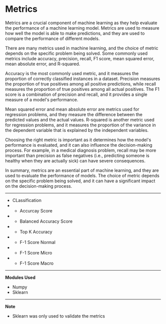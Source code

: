 # Metrics

Metrics are a crucial component of machine learning as they help evaluate the performance of a machine learning model. Metrics are used to measure how well the model is able to make predictions, and they are used to compare the performance of different models.

There are many metrics used in machine learning, and the choice of metric depends on the specific problem being solved. Some commonly used metrics include accuracy, precision, recall, F1 score, mean squared error, mean absolute error, and R-squared.

Accuracy is the most commonly used metric, and it measures the proportion of correctly classified instances in a dataset. Precision measures the proportion of true positives among all positive predictions, while recall measures the proportion of true positives among all actual positives. The F1 score is a combination of precision and recall, and it provides a single measure of a model's performance.

Mean squared error and mean absolute error are metrics used for regression problems, and they measure the difference between the predicted values and the actual values. R-squared is another metric used for regression problems, and it measures the proportion of the variance in the dependent variable that is explained by the independent variables.

Choosing the right metric is important as it determines how the model's performance is evaluated, and it can also influence the decision-making process. For example, in a medical diagnosis problem, recall may be more important than precision as false negatives (i.e., predicting someone is healthy when they are actually sick) can have severe consequences.

In summary, metrics are an essential part of machine learning, and they are used to evaluate the performance of models. The choice of metric depends on the specific problem being solved, and it can have a significant impact on the decision-making process.
****
* CLassification 
* * Accurcay Score
* * Balanced Accuracy Score
* * Top K Accuracy
* * F-1 Score Normal
* * F-1 Score Micro 
* * F-1 Score Macro 
****
**Modules Used**
* Numpy
* Sklearn
****
**Note**
* Sklearn was only used to validate the metrics 
